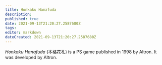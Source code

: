 ```yaml
---
title: Honkaku Hanafuda
description: 
published: true
date: 2021-09-13T21:20:27.2587680Z 
tags: 
editor: markdown
dateCreated: 2021-09-13T21:20:27.2587680Z
---
```

_Honkaku Hanafuda_ (<span lang='ja'>本格花札</span>) is a PS game published in 1998 by Altron.
It was developed by Altron.
